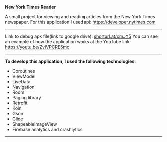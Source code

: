 **New York Times Reader**

A small project for viewing and reading articles from the New York Times newspaper.
For this application I used api: https://developer.nytimes.com

---

Link to debug apk file(link to google drive): [shorturl.at/cmJY5](url)
You can see an example of how the application works at the YouTube link: https://youtu.be/ZvIVPCRE5mc

---

**To develop this application, I used the following technologies:**

 * Coroutines
 * ViewModel
 * LiveData
 * Navigation
 * Room
 * Paging library
 * Retrofit
 * Koin
 * Gson
 * Glide
 * ShapeableImageView
 * Firebase analytics and crashlytics

 ---